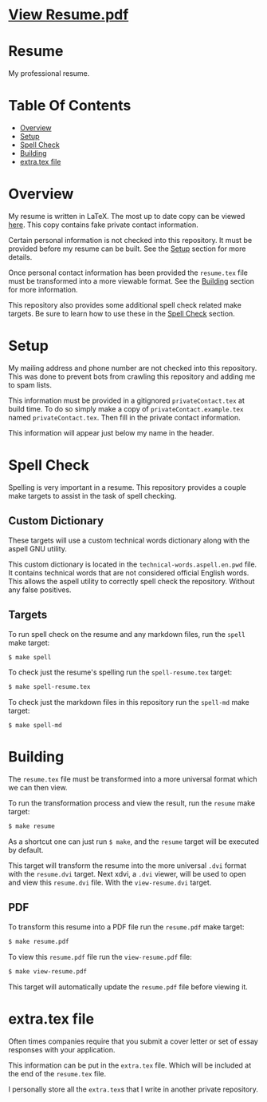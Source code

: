 # [View Resume.pdf](https://storage.googleapis.com/public-resume/resume.pdf)

# Resume
My professional resume.

# Table Of Contents
- [Overview](#overview)
- [Setup](#setup)
- [Spell Check](#spell-check)
- [Building](#building)
- [extra.tex file](#extratex-file)

# Overview
My resume is written in LaTeX. The most up to date copy can be viewed [here](https://storage.googleapis.com/public-resume/resume.pdf). This copy contains fake private 
contact information.

Certain personal information is not checked into this repository. It must be 
provided before my resume can be built. See the [Setup](#setup) section for more 
details.  

Once personal contact information has been provided the `resume.tex` file must 
be transformed into a more viewable format. See the [Building](#building) 
section for more information.

This repository also provides some additional spell check related make targets. 
Be sure to learn how to use these in the [Spell Check](#spell-check) section.

# Setup
My mailing address and phone number are not checked into this repository. This 
was done to prevent bots from crawling this repository and adding me to spam 
lists.  

This information must be provided in a gitignored `privateContact.tex` at build 
time. To do so simply make a copy of `privateContact.example.tex` named 
`privateContact.tex`. Then fill in the private contact information.  

This information will appear just below my name in the header.

# Spell Check
Spelling is very important in a resume. This repository provides a couple make 
targets to assist in the task of spell checking. 

## Custom Dictionary
These targets will use a custom technical words dictionary along with the aspell 
GNU utility.  

This custom dictionary is located in the `technical-words.aspell.en.pwd` file. 
It contains technical words that are not considered official English words. 
This allows the aspell utility to correctly spell check the repository. Without 
any false positives. 

## Targets
To run spell check on the resume and any markdown files, run the `spell` make 
target:

```bash
$ make spell
```

To check just the resume's spelling run the `spell-resume.tex` target:

```bash
$ make spell-resume.tex
```

To check just the markdown files in this repository run the `spell-md` make 
target:

```
$ make spell-md
```

# Building
The `resume.tex` file must be transformed into a more universal format which we 
can then view.

To run the transformation process and view the result, run the `resume` make 
target:  

```bash
$ make resume
```

As a shortcut one can just run `$ make`, and the `resume` target will be 
executed by default.

This target will transform the resume into the more universal `.dvi` format 
with the `resume.dvi` target. Next xdvi, a `.dvi` viewer, will be used to open 
and view this `resume.dvi` file. With the `view-resume.dvi` target.

## PDF
To transform this resume into a PDF file run the `resume.pdf` make target:

```bash
$ make resume.pdf
```

To view this `resume.pdf` file run the `view-resume.pdf` file:

```bash
$ make view-resume.pdf
```

This target will automatically update the `resume.pdf` file before viewing it.

# extra.tex file
Often times companies require that you submit a cover letter or set of essay responses with 
your application.  

This information can be put in the `extra.tex` file. Which will be 
included at the end of the `resume.tex` file. 

I personally store all the `extra.tex`s that I write in another private 
repository.
